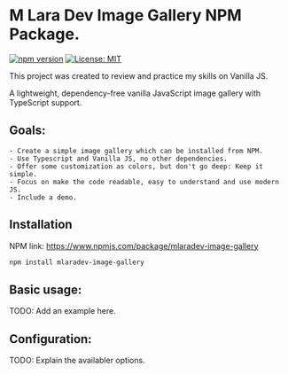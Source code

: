 # M Lara Dev Image Gallery NPM Package.

[![npm version](https://img.shields.io/npm/v/mlaradev-image-gallery.svg?style=flat-square)](https://www.npmjs.com/package/mlaradev-image-gallery)
[![License: MIT](https://img.shields.io/badge/License-MIT-blue.svg)](https://opensource.org/licenses/MIT)


This project was created to review and practice my skills on Vanilla JS.

A lightweight, dependency-free vanilla JavaScript image gallery with TypeScript support.

## Goals: 
    - Create a simple image gallery which can be installed from NPM.
    - Use Typescript and Vanilla JS, no other dependencies.
    - Offer some customization as colors, but don't go deep: Keep it simple.
    - Focus on make the code readable, easy to understand and use modern JS.
    - Include a demo.


## Installation

NPM link: https://www.npmjs.com/package/mlaradev-image-gallery

```bash
npm install mlaradev-image-gallery
```

## Basic usage:
TODO: Add an example here.

## Configuration:
TODO: Explain the availabler options.